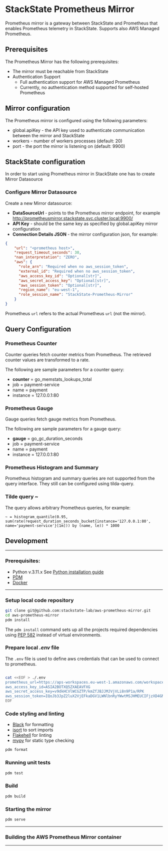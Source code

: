 # StackState Prometheus Mirror

Prometheus mirror is a gateway between StackState and Prometheus that enables Prometheus telemetry in StackState.
Supports also AWS Managed Prometheus.

## Prerequisites
The Prometheus Mirror has the following prerequisites:

- The mirror must be reachable from StackState
- Authentication Support
  - Full authentication support for AWS Managed Prometheus
  - Currently, no authentication method supported for self-hosted Prometheus

## Mirror configuration
The Prometheus mirror is configured using the following parameters:

- global.apiKey - the API key used to authenticate communication between the mirror and StackState
- workers - number of workers processes (default: 20)
- port - the port the mirror is listening on (default: 9900)

## StackState configuration

In order to start using Prometheus mirror in StackState one has to create Mirror Datasource

### Configure Mirror Datasource

Create a new Mirror datasource:

- **DataSourceUrl** - points to the Prometheus mirror endpoint, for example http://prometheusmirror.stackstate.svc.cluster.local:9900/
- **API Key** - should be the same key as specified by global.apiKey mirror configuration
- **Connection Details JSON** - the mirror configuration json, for example:
```json
{
    "url": "<prometheus host>",
    "request_timeout_seconds": 30,
    "nan_interpretation": "ZERO",
    "aws": {
      "role_arn": "Required when no aws_session_token",
      "external_id": "Required when no aws_session_token",
      "aws_access_key_id": "Optional[str]",
      "aws_secret_access_key": "Optional[str]",
      "aws_session_token": "Optional[str]",
      "region_name": "eu-west-1",
      "role_session_name": "StackState-Prometheus-Mirror"
    }
}
```
Prometheus `url` refers to the actual Prometheus `url` (not the mirror).

## Query Configuration

### Prometheus Counter
Counter queries fetch counter metrics from Prometheus. The retrieved counter values are transformed to a rate.

The following are sample parameters for a counter query:

- __counter__ = go_memstats_lookups_total
- job = payment-service
- name = payment
- instance = 127.0.0.1:80

### Prometheus Gauge
Gauge queries fetch gauge metrics from Prometheus.

The following are sample parameters for a gauge query:

- __gauge__ = go_gc_duration_seconds
- job = payment-service
- name = payment
- instance = 127.0.0.1:80

### Prometheus Histogram and Summary
Prometheus histogram and summary queries are not supported from the query interface. They still can be configured using tilda-query.

### Tilde query ~
The query allows arbitrary Prometheus queries, for example:

`~ = histogram_quantile(0.95, sum(rate(request_duration_seconds_bucket{instance='127.0.0.1:80', name='payment-service'}[1m])) by (name, le)) * 1000`





## Development

---
### Prerequisites:

- Python v.3.11.x See [Python installation guide](https://docs.python-guide.org/starting/installation/)
- [PDM](https://pdm.fming.dev/latest/#recommended-installation-method)
- [Docker](https://www.docker.com/get-started)
---

### Setup local code repository

```bash 
git clone git@github.com:stackstate-lab/aws-prometheus-mirror.git
cd aws-prometheus-mirror
pdm install 
```
The `pdm install` command sets up all the projects required dependencies using 
[PEP 582](https://peps.python.org/pep-0582/) instead of virtual environments.

### Prepare local _.env_ file

The `.env` file is used to define aws credentials that can be used to connect to prometheus. 

```bash

cat <<EOF > ./.env
prometheus_url=https://aps-workspaces.eu-west-1.amazonaws.com/workspaces/ws-43e5c1ec-b45c-42cc-a165-aa023b5dd70b/
aws_access_key_id=ASIA2BOTXQ5ZXAEAVFXG
aws_secret_access_key=v9dkHCVlWCGZTP/kmZfJBJJMJVjVLi8n9P1a/RPK
aws_session_token=IQoJb3JpZ2luX2VjEFkaDGV1LWNlbnRyYWwtMSJHMEUCIFjzXD4GNZ9JrlT+pL5KvnK5boiBNACtgzh3wpw8BF8fAiEA70rVLg
EOF
```

### Code styling and linting


- [Black](https://black.readthedocs.io/en/stable/) for formatting
- [isort](https://pycqa.github.io/isort/) to sort imports
- [Flakehell](https://flakehell.readthedocs.io/) for linting
- [mypy](https://mypy.readthedocs.io/en/stable/) for static type checking

```bash
pdm format
```

### Running unit tests

```bash
pdm test
```

### Build

```bash
pdm build
```

### Starting the mirror

```bash
pdm serve
```
---
### Building the AWS Prometheus Mirror container

---



